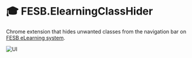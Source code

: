 # :mortar_board: FESB.ElearningClassHider
Chrome extension that hides unwanted classes from the navigation bar on [FESB eLearning system](https://elearning.fesb.unist.hr/).

![UI](https://i.imgur.com/3r2Vir0.jpg)
